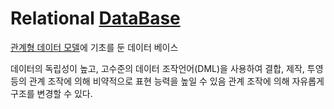 # Relational [DataBase](DataBase.md)
[관계형 데이터 모델](Relation_Data_Model)에 기초를 둔 데이터 베이스

데이터의 독립성이 높고, 고수준의 데이터 조작언어(DML)을 사용하여 결합, 제작, 투영등의 관계 조작에 의해 비약적으로 표현 능력을 높일 수 있음
관계 조작에 의해 자유롭게 구조를 변경할 수 있다. 